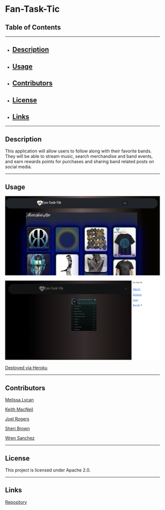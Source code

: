 # Fan-Task-Tic
## Table of Contents
----------------------------------------------------------------
- ## [Description](#description)
- ## [Usage](#usage)
- ## [Contributors](#contributors)
- ## [License](#license)
- ## [Links](#links)
----------------------------------------------------------------
## Description
This application will allow users to follow along with their favorite bands. They will be able to stream music, search merchandise and band events, and earn rewards points for purchases and sharing band related posts on social media.

----------------------------------------------------------------
## Usage

![Merchandise Page Screenshot](client/public/images/MerchScreenshot.jpg)

![Band Page Screenshot](client/public/images/BandScreenshot.jpg)

<a href="https://radiant-chamber-41757.herokuapp.com/">Deployed via Heroku</a>

----------------------------------------------------------------
## Contributors


 <a href="https://github.com/MelissaLycan">Melissa Lycan</a>

 <a href="https://github.com/Kmac5000">Keith MacNeil</a>

 <a href="https://github.com/SabotMBT">Joel Rogers</a>

 <a href="https://github.com/SheriB7">Sheri Brown</a>
 
 <a href="https://github.com/wrenvana">Wren Sanchez</a>

----------------------------------------------------------------
## License

This project is licensed under Apache 2.0.

----------------------------------------------------------------
## Links

<a href="https://github.com/MelissaLycan/Fan-Task-Tic">Repository</a>
